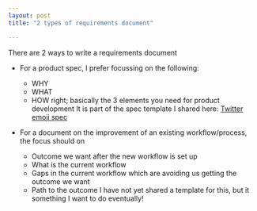 ```yaml
---
layout: post
title: "2 types of requirements document"

---
```


There are 2 ways to write a requirements document

- For a product spec, I prefer focussing on the following:
  - WHY
  - WHAT
  - HOW right; basically the 3 elements you need for product development
It is part of the spec template I shared here: [Twitter emoji spec](https://docs.google.com/document/d/1sUX-sm5qZ474PCQQUpvdi3lvvmWPluqHOyfXz3xKL2M/edit#heading=h.wtx9vk4byf) 

- For a document on the improvement of an existing workflow/process, the focus should on
  - Outcome we want after the new workflow is set up
  - What is the current workflow
  - Gaps in the current workflow which are avoiding us getting the outcome we want
  - Path to the outcome
I have not yet shared a template for this, but it something I want to do eventually!
